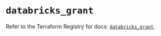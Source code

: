 # `databricks_grant`

Refer to the Terraform Registry for docs: [`databricks_grant`](https://registry.terraform.io/providers/databricks/databricks/1.46.0/docs/resources/grant).
